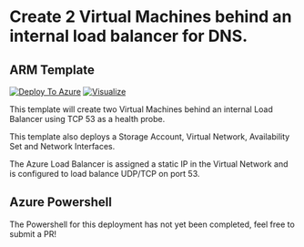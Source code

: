 

# Create 2 Virtual Machines behind an internal load balancer for DNS. 

## ARM Template

[![Deploy To Azure](http://azuredeploy.net/deploybutton.png)](https://portal.azure.com/#create/Microsoft.Template/uri/https%3A%2F%2Fraw.githubusercontent.com%2FMattHansen0%2Fazure-dnslb%2Fmaster%2Fazuredeploy.json)  [![Visualize](http://armviz.io/visualizebutton.png)](http://armviz.io/#/?load=https%3A%2F%2Fraw.githubusercontent.com%2FMattHansen0%2Fazure-dnslb%2Fmaster%2Fazuredeploy.json)

This template will create two Virtual Machines behind an internal Load Balancer using TCP 53 as a health probe.

This template also deploys a Storage Account, Virtual Network, Availability Set and Network Interfaces.

The Azure Load Balancer is assigned a static IP in the Virtual Network and is configured to load balance UDP/TCP on port 53.


## Azure Powershell 

The Powershell for this deployment has not yet been completed, feel free to submit a PR!



